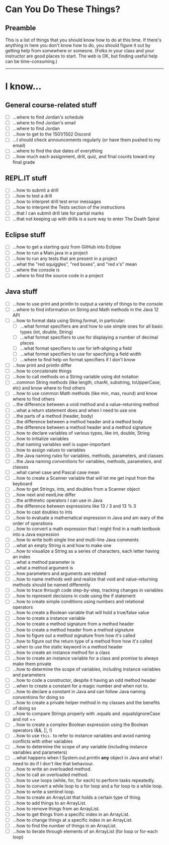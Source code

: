 # Can You Do These Things?

## Preamble

This is a list of things that you should know how to do at this time. If there's anything in here you don't know how to do, you should figure it out by getting help from somewhere or someone. (Folks in your class and your instructor are good places to start. The web is OK, but finding useful help can be time-consuming.)

---

# I know...

## General course-related stuff

- [ ] ...where to find Jordan's schedule
- [ ] ...where to find Jordan's email
- [ ] ...where to find Jordan
- [ ] ...how to get to the 1501/1502 Discord
- [ ] ...I should check announcements regularly (or have them pushed to my email)
- [ ] ...where to find the due dates of everything
- [ ] ...how much each assignment, drill, quiz, and final counts toward my final grade

## REPL.IT stuff

- [ ] ...how to submit a drill
- [ ] ...how to test a drill
- [ ] ...how to interpret drill test error messages
- [ ] ...how to interpret the Tests section of the instructions
- [ ] ...that I can submit drill late for partial marks
- [ ] ...that not keeping up with drills is a sure way to enter The Death Spiral

## Eclipse stuff

- [ ] ...how to get a starting quiz from GitHub into Eclipse
- [ ] ...how to run a Main.java in a project
- [ ] ...how to run any tests that are present in a project
- [ ] ...what the "red squiggles", "red boxes", and "red x's" mean
- [ ] ...where the console is
- [ ] ...where to find the source code in a project

## Java stuff

- [ ] ...how to use print and println to output a variety of things to the console
- [ ] ...where to find information on String and Math methods in the Java 12 API
- [ ] ...how to format data using String.format, in particular:
  - [ ] ...what format specifiers are and how to use simple ones for all basic types (int, double, String)
  - [ ] ...what format specifiers to use for displaying a number of decimal places
  - [ ] ...what format specifiers to use for left-aligning a field
  - [ ] ...what format specifiers to use for specifying a field width
  - [ ] ...where to find help on format specifiers if I don't know
- [ ] ...how print and println differ
- [ ] ...how to concatenate things
- [ ] ...how to call methods on a String variable using dot notation
- [ ] ...common String methods (like length, charAt, substring, toUpperCase, etc) and know where to find others
- [ ] ...how to use common Math methods (like min, max, round) and know where to find others
- [ ] ...the difference between a void method and a value-returning method
- [ ] ...what a return statement does and when I need to use one
- [ ] ...the parts of a method (header, body)
- [ ] ...the difference between a method header and a method body
- [ ] ...the difference between a method header and a method signature
- [ ] ...how to declare variables of various types, like int, double, String
- [ ] ...how to initialize variables
- [ ] ...that naming variables well is super-important
- [ ] ...how to assign values to variables
- [ ] ...the Java naming _rules_ for variables, methods, parameters, and classes
- [ ] ...the Java naming _conventions_ for variables, methods, parameters, and classes
- [ ] ...what camel case and Pascal case mean
- [ ] ...how to create a Scanner variable that will let me get input from the keyboard
- [ ] ...how to get Strings, ints, and doubles from a Scanner object
- [ ] ...how next and nextLine differ
- [ ] ...the arithmetic operators I can use in Java
- [ ] ...the difference between expressions like 13 / 3 and 13 % 3
- [ ] ...how to cast doubles to ints
- [ ] ...how to evaluate a mathematical expression in Java and am wary of the order of operations
- [ ] ...how to convert a math expression that I might find in a math textbook into a Java expression
- [ ] ...how to write both single line and multi-line Java comments
- [ ] ...what an empty String is and how to make one
- [ ] ...how to visualize a String as a series of characters, each letter having an index
- [ ] ...what a method parameter is
- [ ] ...what a method argument is
- [ ] ...how parameters and arguments are related
- [ ] ...how to name methods well and realize that void and value-returning methods should be named differently
- [ ] ...how to trace through code step-by-step, tracking changes in variables
- [ ] ...how to represent decisions in code using the if statement
- [ ] ...how to create simple conditions using numbers and relational operators
- [ ] ...how to create a Boolean variable that will hold a true/false value
- [ ] ...how to create a instance variable
- [ ] ...how to create a method signature from a method header
- [ ] ...how to create a method header from a method signature
- [ ] ...how to figure out a method signature from how it's called
- [ ] ...how to figure out the return type of a method from how it's called
- [ ] ...when to use the static keyword in a method header
- [ ] ...how to create an instance method for a class
- [ ] ...how to create an instance variable for a class and promise to always make them private
- [ ] ...how to determine the scope of variables, including instance variables and parameters
- [ ] ...how to code a constructor, despite it having an odd method header
- [ ] ...when to create a constant for a magic number and when not to.
- [ ] ...how to declare a constant in Java and can follow Java naming conventions for doing so
- [ ] ...how to create a private helper method in my classes and the benefits of doing so
- [ ] ...how to compare Strings properly with .equals and .equalsIgnoreCase and not ==
- [ ] ...how to create a complex Boolean expression using the Boolean operators (&&, ||, !)
- [ ] ...how to use `this.` to refer to instance variables and avoid naming conflicts with other variables
- [ ] ...how to determine the scope of any variable (including instance variables and parameters)
- [ ] ...what happens when I System.out.println **any** object in Java and what I need to do if I don't like that behaviour.
- [ ] ...how to write an overloaded method.
- [ ] ...how to call an overloaded method.
- [ ] ...how to use loops (while, for, for each) to perform tasks repeatedly.
- [ ] ...how to convert a while loop to a for loop and a for loop to a while loop.
- [ ] ...how to write a sentinel loop.
- [ ] ...how to create an ArrayList that holds a certain type of thing.
- [ ] ...how to add things to an ArrayList.
- [ ] ...how to remove things from an ArrayList.
- [ ] ...how to get things from a specific index in an ArrayList.
- [ ] ...how to change things at a specific index in an ArrayList.
- [ ] ...how to find the number of things in an ArrayList.
- [ ] ...how to iterate through elements of an ArrayList (for loop or for-each loop)
